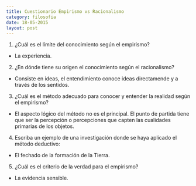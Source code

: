 ```yaml
---
title: Cuestionario Empirismo vs Racionalismo
category: filosofia
date: 18-05-2015
layout: post
---
```


1. ¿Cuál es el límite del conocimiento según el empirismo?
- La experiencia.

2. ¿En dónde tiene su origen el conocimiento según el racionalismo?
- Consiste en ideas, el entendimiento conoce ideas directamende y a través de los sentidos.

3. ¿Cuál es el método adecuado para conocer y entender la realidad según el empirismo?
- El aspecto lógico del método no es el principal. El punto de partida tiene que ser la percepción o percepciones que capten las cualidades primarias de los objetos.

4. Escriba un ejemplo de una investigación donde se haya aplicado el método deductivo:
- El fechado de la formación de la Tierra.

5. ¿Cuál es el criterio de la verdad para el empirismo?
- La evidencia sensible.
